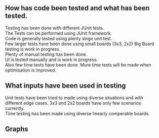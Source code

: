 
## How has code been tested and what has been tested.
Testing has been done with different JUnit tests.<br/>
The Tests can be performed using JUnit framework.<br/>
Code is generally tested using plenty singe unit test.<br/>
Few larger tests have been done using small boards (3x3, 2x2) Big Board testing is work in progress.<br/>
Plenty of manual testing has been done.<br/>
UI is tested manually and is work in progress.<br/>
Also few time tests have been done. More time tests will be made when optimisation is improved.
## What inputs have been used in testing
Unit tests have been tried to made using diverse situations and with different edge cases. 3x3 and 2x2 boards have only few scenarios currently.<br/>
Time testing has been made using diverse linearly comperable boards.<br/>
## Graphs


